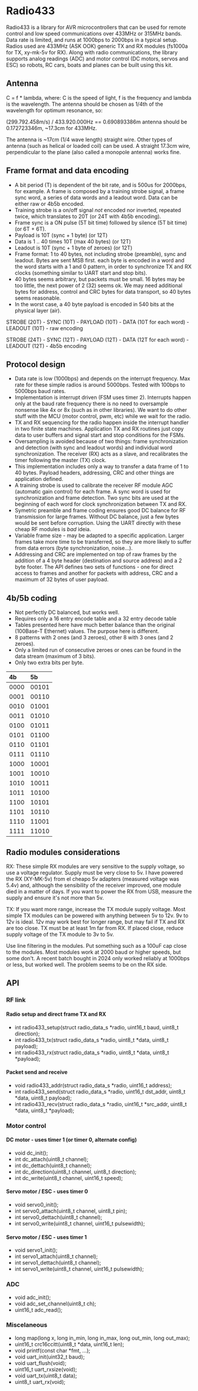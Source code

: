 # Radio433

Radio433 is a library for AVR microcontrollers that can be used for
remote control and low speed communications over 433MHz or 315MHz bands.
Data rate is limited, and runs at 1000bps to 2000bps in a typical setup.
Radios used are 433MHz (ASK OOK) generic TX and RX modules (fs1000a
for TX, xy-mk-5v for RX). Along with radio communications, the library
supports analog readings (ADC) and motor control (DC motors, servos and
ESC) so robots, RC cars, boats and planes can be built using this kit.

## Antenna

C = f * lambda, where: C is the speed of light, f is the frequency and
lambda is the wavelength. The antenna should be chosen as 1/4th of the
wavelength for optimum resonance, so:

(299.792.458m/s) / 433.920.000Hz == 0.690893386m antenna should be
0.172723346m, ~17.3cm for 433MHz.

The antenna is ~17cm (1/4 wave length) straight wire. Other types of
antenna (such as helical or loaded coil) can be used. A straight 17.3cm
wire, perpendicular to the plane (also called a monopole antenna) works
fine.

## Frame format and data encoding

- A bit period (T) is dependent of the bit rate, and is 500us for
2000bps, for example. A frame is composed by a training strobe signal,
a frame sync word, a series of data words and a leadout word. Data
can be either raw or 4b5b encoded.
- Training strobe is a on/off signal *not* encoded nor inverted,
repeated twice, which translates to 20T (or 24T with 4b5b encoding).
- Frame sync is a ON pulse (5T bit time) followed by silence (5T bit
time) (or 6T + 6T).
- Payload is 10T (sync + 1 byte) (or 12T)
- Data is 1 .. 40 times 10T (max 40 bytes) (or 12T)
- Leadout is 10T (sync + 1 byte of zeroes) (or 12T)
- Frame format: 1 to 40 bytes, not including strobe (preamble), sync and
  leadout. Bytes are sent MSB first. each byte is encoded in a word and
  the word starts with a 1 and 0 pattern, in order to synchronize TX and
  RX clocks (something similar to UART start and stop bits).
- 40 bytes seems arbitrary, but packets must be small. 16 bytes may be
  too little, the next power of 2 (32) seems ok. We may need additional
  bytes for address, control and CRC bytes for data transport, so 40 
  bytes seems reasonable.
- In the worst case, a 40 byte payload is encoded in 540 bits at the
  physical layer (air).

STROBE (20T) - SYNC (10T) - PAYLOAD (10T) - DATA (10T for each word) - LEADOUT (10T) - raw encoding

STROBE (24T) - SYNC (12T) - PAYLOAD (12T) - DATA (12T for each word) - LEADOUT (12T) - 4b5b encoding

## Protocol design

- Data rate is low (1000bps) and depends on the interrupt frequency. Max
rate for these simple radios is around 5000bps. Tested with 100bps
to 5000bps baud rates.
- Implementation is interrupt driven (FSM uses timer 2). Interrupts
happen only at the baud rate frequency there is no need to oversample
nonsense like 4x or 8x (such as in other libraries). We want to do other
stuff with the MCU (motor control, pwm, etc) while we wait for the
radio.
- TX and RX sequencing for the radio happen inside the interrupt handler
in two finite state machines. Application TX and RX routines just
copy data to user buffers and signal start and stop conditions for
the FSMs.
- Oversampling is avoided because of two things: frame synchronization
and detection (with sync and leadout words) and individual word
synchronization. The receiver (RX) acts as a slave, and recalibrates
the timer following the master (TX) clock.
- This implementation includes only a way to transfer a data frame of
1 to 40 bytes. Payload headers, addressing, CRC and other things are
application defined.
- A training strobe is used to calibrate the receiver RF module AGC
(automatic gain control) for each frame. A sync word is used for
synchronization and frame detection. Two sync bits are used at the
beginning of each word for clock synchronization between TX and RX.
- Symetric preamble and frame coding ensures good DC balance for RF
transmission for large frames. Without DC balance, just a few bytes
would be sent before corruption. Using the UART directly with these
cheap RF modules is *bad* ideia.
- Variable frame size - may be adapted to a specific application. Larger
frames take more time to be transferred, so they are more likely to
suffer from data errors (byte synchronization, noise...).
- Addressing and CRC are implemented on top of raw frames by the
addition of a 4 byte header (destination and source address) and a 2
 byte footer. The API defines two sets of functions - one for direct
access to frames and another for packets with address, CRC and a
maximum of 32 bytes of user payload.

## 4b/5b coding

- Not perfectly DC balanced, but works well.
- Requires only a 16 entry encode table and a 32 entry decode table
- Tables presented here have much better balance than the original
(100Base-T Ethernet) values. The purpose here is different.
- 8 patterns with 2 ones (and 3 zeroes), other 8 with 3 ones (and 2
zeroes).
- Only a limited run of consecutive zeroes or ones can be found in the
data stream (maximum of 3 bits).
- Only two extra bits per byte.

|4b		|5b		|
| :------------ | :------------ |
| 0000		| 00101		|
| 0001		| 00110		|
| 0010		| 01001		|
| 0011		| 01010		|
| 0100		| 01011		|
| 0101		| 01100		|
| 0110		| 01101		|
| 0111		| 01110		|
| 1000		| 10001		|
| 1001		| 10010		|
| 1010		| 10011		|
| 1011		| 10100		|
| 1100		| 10101		|
| 1101		| 10110		|
| 1110		| 11001		|
| 1111		| 11010		|

## Radio modules considerations

RX:
These simple RX modules are very sensitive to the supply voltage, so
use a voltage regulator. Supply must be very close to 5v. I have
powered the RX (XY-MK-5v) from el cheapo 5v adapters (measured voltage
was 5.4v) and, although the sensibility of the receiver improved, one
module died in a matter of days. If you want to power the RX from USB,
measure the supply and ensure it's not more than 5v. 

TX:
If you want more range, increase the TX module supply voltage. Most
simple TX modules can be powered with anything between 5v to 12v. 9v
to 12v is ideal. 12v may work best for longer range, but may fail if
TX and RX are too close. TX must be at least 1m far from RX. If placed
close, reduce supply voltage of the TX module to 3v to 5v.

Use line filtering in the modules. Put something such as a 100uF cap
close to the modules. Most modules work at 2000 baud or higher speeds,
but some don't. A recent batch bought in 2024 only worked reliably at
1000bps or less, but worked well. The problem seems to be on the RX
side.


## API

### RF link

#### Radio setup and direct frame TX and RX

- int radio433_setup(struct radio_data_s *radio, uint16_t baud, uint8_t direction);
- int radio433_tx(struct radio_data_s *radio, uint8_t *data, uint8_t payload);
- int radio433_rx(struct radio_data_s *radio, uint8_t *data, uint8_t *payload);

#### Packet send and receive

- void radio433_addr(struct radio_data_s *radio, uint16_t address);
- int radio433_send(struct radio_data_s *radio, uint16_t dst_addr, uint8_t *data, uint8_t payload);
- int radio433_recv(struct radio_data_s *radio, uint16_t *src_addr, uint8_t *data, uint8_t *payload);

### Motor control

#### DC motor - uses timer 1 (or timer 0, alternate config)

- void dc_init();
- int dc_attach(uint8_t channel);
- int dc_dettach(uint8_t channel);
- int dc_direction(uint8_t channel, uint8_t direction);
- int dc_write(uint8_t channel, uint16_t speed);

#### Servo motor / ESC - uses timer 0

- void servo0_init();
- int servo0_attach(uint8_t channel, uint8_t pin);
- int servo0_dettach(uint8_t channel);
- int servo0_write(uint8_t channel, uint16_t pulsewidth);

#### Servo motor / ESC - uses timer 1

- void servo1_init();
- int servo1_attach(uint8_t channel);
- int servo1_dettach(uint8_t channel);
- int servo1_write(uint8_t channel, uint16_t pulsewidth);

### ADC

- void adc_init();
- void adc_set_channel(uint8_t ch);
- uint16_t adc_read();

### Miscelaneous

- long map(long x, long in_min, long in_max, long out_min, long out_max);
- uint16_t crc16ccitt(uint8_t *data, uint16_t len);
- void printf(const char *fmt, ...);
- void uart_init(uint32_t baud);
- void uart_flush(void);
- uint16_t uart_rxsize(void);
- void uart_tx(uint8_t data);
- uint8_t uart_rx(void);
